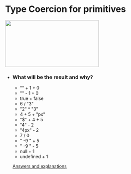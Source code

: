 # Type Coercion for primitives

[<img src="https://www.worldofitech.com/wp-content/uploads/2020/12/JavaScript-Type-Conversions.png" width="300" height="150" />](https://www.worldofitech.com/wp-content/uploads/2020/12/JavaScript-Type-Conversions.png)

- ### What will be the result and why?

  - "" + 1 + 0
  - "" - 1 + 0
  - true + false
  - 6 / "3"
  - "2" \* "3"
  - 4 + 5 + "px"
  - "$" + 4 + 5
  - "4" - 2
  - "4px" - 2
  - 7 / 0
  - " -9 " + 5
  - " -9 " - 5
  - null + 1
  - undefined + 1

  [Answers and explanations](./Task.js)

